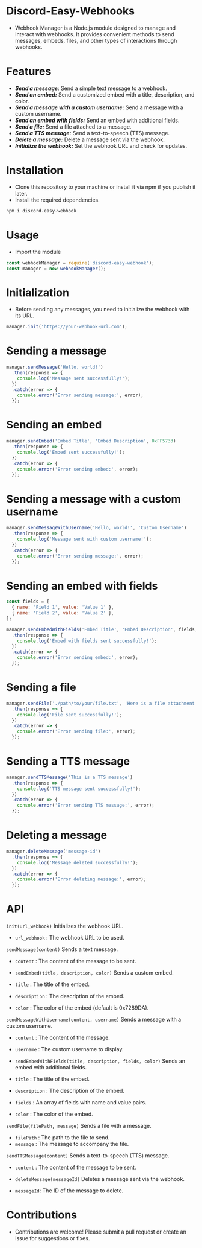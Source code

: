 # Discord-Easy-Webhooks

- Webhook Manager is a Node.js module designed to manage and interact with webhooks. It provides convenient methods to send messages, embeds, files, and other types of interactions through webhooks.

# Features
- ***Send a message***: Send a simple text message to a webhook.
- ***Send an embed:*** Send a customized embed with a title, description, and color.
- ***Send a message with a custom username:*** Send a message with a custom username.
- ***Send an embed with fields:*** Send an embed with additional fields.
- ***Send a file:*** Send a file attached to a message.
- ***Send a TTS message:*** Send a text-to-speech (TTS) message.
- ***Delete a message:*** Delete a message sent via the webhook.
- ***Initialize the webhook:*** Set the webhook URL and check for updates.

# Installation

- Clone this repository to your machine or install it via npm if you publish it later.
- Install the required dependencies.

```js
npm i discord-easy-webhook
```

# Usage

- Import the module

```js
const webhookManager = require('discord-easy-webhook');
const manager = new webhookManager();
```

# Initialization
- Before sending any messages, you need to initialize the webhook with its URL.

```js
manager.init('https://your-webhook-url.com');
```

# Sending a message

```js
manager.sendMessage('Hello, world!')
  .then(response => {
    console.log('Message sent successfully!');
  })
  .catch(error => {
    console.error('Error sending message:', error);
  });
```
# Sending an embed

```js
manager.sendEmbed('Embed Title', 'Embed Description', 0xFF5733)
  .then(response => {
    console.log('Embed sent successfully!');
  })
  .catch(error => {
    console.error('Error sending embed:', error);
  });
```

# Sending a message with a custom username

```js
manager.sendMessageWithUsername('Hello, world!', 'Custom Username')
  .then(response => {
    console.log('Message sent with custom username!');
  })
  .catch(error => {
    console.error('Error sending message:', error);
  });
```

# Sending an embed with fields

```js
const fields = [
  { name: 'Field 1', value: 'Value 1' },
  { name: 'Field 2', value: 'Value 2' },
];

manager.sendEmbedWithFields('Embed Title', 'Embed Description', fields, 0x7289DA)
  .then(response => {
    console.log('Embed with fields sent successfully!');
  })
  .catch(error => {
    console.error('Error sending embed:', error);
  });
```

# Sending a file

```js
manager.sendFile('./path/to/your/file.txt', 'Here is a file attachment')
  .then(response => {
    console.log('File sent successfully!');
  })
  .catch(error => {
    console.error('Error sending file:', error);
  });
```

# Sending a TTS message

```js
manager.sendTTSMessage('This is a TTS message')
  .then(response => {
    console.log('TTS message sent successfully!');
  })
  .catch(error => {
    console.error('Error sending TTS message:', error);
  });
```

# Deleting a message

```js
manager.deleteMessage('message-id')
  .then(response => {
    console.log('Message deleted successfully!');
  })
  .catch(error => {
    console.error('Error deleting message:', error);
  });
```

# API

`init(url_webhook)`
Initializes the webhook URL.

- `url_webhook` : The webhook URL to be used.

`sendMessage(content)`
Sends a text message.

- `content` : The content of the message to be sent.

- `sendEmbed(title, description, color)`
Sends a custom embed.

- `title` : The title of the embed.
- `description` : The description of the embed.
- `color` : The color of the embed (default is 0x7289DA).

`sendMessageWithUsername(content, username)`
Sends a message with a custom username.

- `content` : The content of the message.
- `username` : The custom username to display.

- `sendEmbedWithFields(title, description, fields, color)`
Sends an embed with additional fields.

- `title` : The title of the embed.
- `description` : The description of the embed.
- `fields` : An array of fields with name and value pairs.
- `color` : The color of the embed.

`sendFile(filePath, message)`
Sends a file with a message.

- `filePath` : The path to the file to send.
- `message` : The message to accompany the file.

`sendTTSMessage(content)`
Sends a text-to-speech (TTS) message.

- `content` : The content of the message to be sent.

- `deleteMessage(messageId)`
Deletes a message sent via the webhook.

- `messageId`: The ID of the message to delete.

# Contributions

- Contributions are welcome! Please submit a pull request or create an issue for suggestions or fixes.
